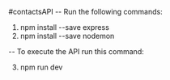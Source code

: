 #contactsAPI
-- Run the following commands:

1) npm install --save express
2) npm install --save nodemon

-- To execute the API run this command:

3) npm run dev